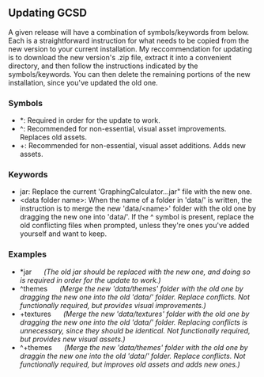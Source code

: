 ## Updating GCSD

A given release will have a combination of symbols/keywords from below.
Each is a straightforward instruction for what needs to be copied from the new version to your current installation.
My reccommendation for updating is to download the new version's .zip file, extract it into a convenient directory, and then follow the instructions indicated by the symbols/keywords.
You can then delete the remaining portions of the new installation, since you've updated the old one.

### Symbols
- \*: Required in order for the update to work.
- ^: Recommended for non-essential, visual asset improvements. Replaces old assets.
- +: Recommended for non-essential, visual asset additions. Adds new assets.

### Keywords
- jar: Replace the current 'GraphingCalculator...jar" file with the new one.
- \<data folder name\>: When the name of a folder in 'data/' is written, the instruction is to merge the new 'data/\<name\>' folder with the old one by dragging the new one into 'data/'. If the ^ symbol is present, replace the old conflicting files when prompted, unless they're ones you've added yourself and want to keep.

### Examples
- \*jar ⠀*⠀(The old jar should be replaced with the new one, and doing so is required in order for the update to work.)*
- ^themes ⠀*⠀(Merge the new 'data/themes' folder with the old one by dragging the new one into the old 'data/' folder. Replace conflicts. Not functionally required, but provides visual improvements.)*
- +textures ⠀*⠀(Merge the new 'data/textures' folder with the old one by dragging the new one into the old 'data/' folder. Replacing conflicts is unnecessary, since they should be identical. Not functionally required, but provides new visual assets.)*
- ^+themes ⠀*⠀(Merge the new 'data/themes' folder with the old one by draggin the new one into the old 'data/' folder. Replace conflicts. Not functionally required, but improves old assets and adds new ones.)*
